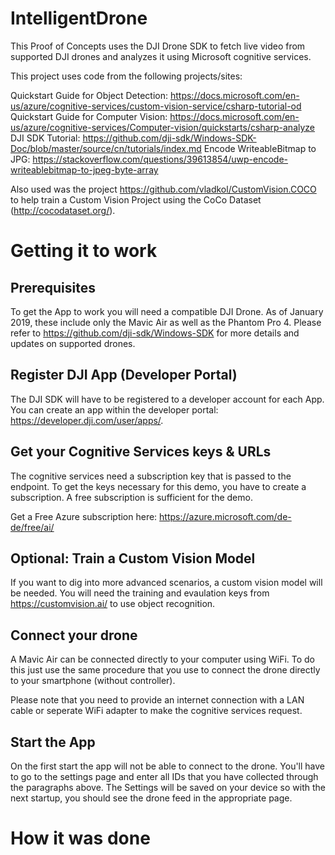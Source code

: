 # IntelligentDrone

This Proof of Concepts uses the DJI Drone SDK to fetch live video from supported DJI drones and analyzes it using Microsoft cognitive services.

This project uses code from the following projects/sites:

Quickstart Guide for Object Detection: https://docs.microsoft.com/en-us/azure/cognitive-services/custom-vision-service/csharp-tutorial-od
Quickstart Guide for Computer Vision: https://docs.microsoft.com/en-us/azure/cognitive-services/Computer-vision/quickstarts/csharp-analyze
DJI SDK Tutorial: https://github.com/dji-sdk/Windows-SDK-Doc/blob/master/source/cn/tutorials/index.md
Encode WriteableBitmap to JPG: https://stackoverflow.com/questions/39613854/uwp-encode-writeablebitmap-to-jpeg-byte-array

Also used was the project https://github.com/vladkol/CustomVision.COCO to help train a Custom Vision Project using the CoCo Dataset (http://cocodataset.org/).

# Getting it to work

## Prerequisites
To get the App to work you will need a compatible DJI Drone. As of January 2019, these include only the Mavic Air as well as the Phantom Pro 4. Please refer to https://github.com/dji-sdk/Windows-SDK for more details and updates on supported drones.

## Register DJI App (Developer Portal)
The DJI SDK will have to be registered to a developer account for each App. You can create an app within the developer portal: https://developer.dji.com/user/apps/.

## Get your Cognitive Services keys & URLs
The cognitive services need a subscription key that is passed to the endpoint. To get the keys necessary for this demo, you have to create a subscription. A free subscription is sufficient for the demo.

Get a Free Azure subscription here: https://azure.microsoft.com/de-de/free/ai/

## Optional: Train a Custom Vision Model
If you want to dig into more advanced scenarios, a custom vision model will be needed. You will need the training and evaulation keys from https://customvision.ai/ to use object recognition.

## Connect your drone
A Mavic Air can be connected directly to your computer using WiFi. To do this just use the same procedure that you use to connect the drone directly to your smartphone (without controller).

Please note that you need to provide an internet connection with a LAN cable or seperate WiFi adapter to make the cognitive services request.

## Start the App
On the first start the app will not be able to connect to the drone. You'll have to go to the settings page and enter all IDs that you have collected through the paragraphs above. The Settings will be saved on your device so with the next startup, you should see the drone feed in the appropriate page.

# How it was done
<TBD>
